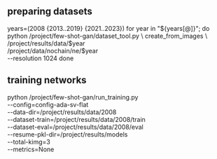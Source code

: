 <!-- @article{robb2020fsgan,
  title   = {Few-Shot Adaptation of Generative Adversarial Networks},
  author  = {Robb, Esther and Chu, Wen-Sheng and Kumar, Abhishek and Huang, Jia-Bin},
  journal = {arXiv preprint arXiv:2010.11943},
  year    = {2020}
} -->

## preparing datasets
years=(2008 {2013..2019} {2021..2023})
for year in "${years[@]}"; do
  python /project/few-shot-gan/dataset_tool.py \
  create_from_images \
  /project/results/data/$year \
  /project/data/nochain/ne/$year \
  --resolution 1024
done

## training networks
python /project/few-shot-gan/run_training.py \
--config=config-ada-sv-flat \
--data-dir=/project/results/data/2008 \
--dataset-train=/project/results/data/2008/train \
--dataset-eval=/project/results/data/2008/eval \
--resume-pkl-dir=/project/results/models \
--total-kimg=3 \
--metrics=None